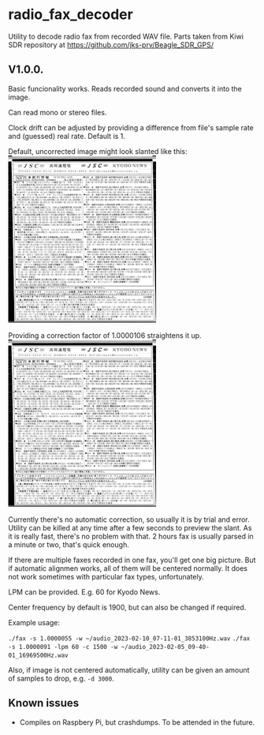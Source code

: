 # radio_fax_decoder

Utility to decode radio fax from recorded WAV file. Parts taken from Kiwi SDR repository at https://github.com/jks-prv/Beagle_SDR_GPS/

## V1.0.0.

Basic funcionality works. Reads recorded sound and converts it into the image.

Can read mono or stereo files.

Clock drift can be adjusted by providing a difference from file's sample rate and
(guessed) real rate. Default is 1.

Default, uncorrected image might look slanted like this:
<img src="example/example-slanted-image.png" width="300">

Providing a correction factor of 1.0000106 straightens it up.
<img src="example/example-slanted-image.png" width="300">

Currently there's no automatic correction, so usually it is by trial and error. Utility can be killed at any time after a few seconds to preview the slant. As it is really fast, there's no problem with that. 2 hours fax is usually parsed in a minute or two, that's quick enough.

If there are multiple faxes recorded in one fax, you'll get one big picture. But if automatic alignmen works, all of them will be centered normally. It does not work sometimes with particular fax types, unfortunately.

LPM can be provided. E.g. 60 for Kyodo News.

Center frequency by default is 1900, but can also be changed if required.

Example usage:

`./fax -s 1.0000055 -w ~/audio_2023-02-10_07-11-01_3853100Hz.wav`
`./fax -s 1.0000091 -lpm 60 -c 1500 -w ~/audio_2023-02-05_09-40-01_16969500Hz.wav`

Also, if image is not centered automatically, utility can be given an amount of samples to drop, e.g. `-d 3000`.


## Known issues

* Compiles on Raspbery Pi, but crashdumps. To be attended in the future.
